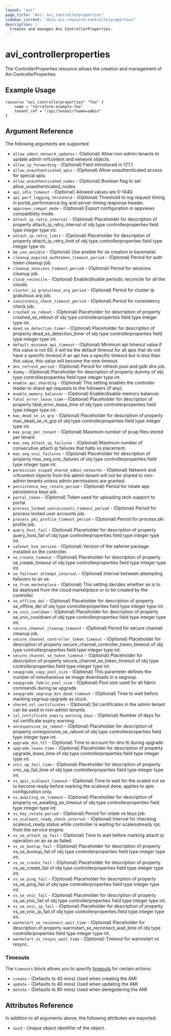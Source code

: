 ```yaml
---
layout: "avi"
page_title: "Avi: avi_controllerproperties"
sidebar_current: "docs-avi-resource-controllerproperties"
description: |-
  Creates and manages Avi ControllerProperties.
---
```


# avi_controllerproperties

The ControllerProperties resource allows the creation and management of Avi ControllerProperties

## Example Usage

```hcl
resource "avi_controllerproperties" "foo" {
    name = "terraform-example-foo"
    tenant_ref = "/api/tenant/?name=admin"
}
```

## Argument Reference

The following arguments are supported:

* `allow_admin_network_updates` - (Optional) Allow non-admin tenants to update admin vrfcontext and network objects.
* `allow_ip_forwarding` - (Optional) Field introduced in 17.1.1.
* `allow_unauthenticated_apis` - (Optional) Allow unauthenticated access for special apis.
* `allow_unauthenticated_nodes` - (Optional) Boolean flag to set allow_unauthenticated_nodes.
* `api_idle_timeout` - (Optional) Allowed values are 0-1440.
* `api_perf_logging_threshold` - (Optional) Threshold to log request timing in portal_performance.log and server-timing response header.
* `appviewx_compat_mode` - (Optional) Export configuration in appviewx compatibility mode.
* `attach_ip_retry_interval` - (Optional) Placeholder for description of property attach_ip_retry_interval of obj type controllerproperties field type integer  type int.
* `attach_ip_retry_limit` - (Optional) Placeholder for description of property attach_ip_retry_limit of obj type controllerproperties field type integer  type int.
* `bm_use_ansible` - (Optional) Use ansible for se creation in baremetal.
* `cleanup_expired_authtoken_timeout_period` - (Optional) Period for auth token cleanup job.
* `cleanup_sessions_timeout_period` - (Optional) Period for sessions cleanup job.
* `cloud_reconcile` - (Optional) Enable/disable periodic reconcile for all the clouds.
* `cluster_ip_gratuitous_arp_period` - (Optional) Period for cluster ip gratuitous arp job.
* `consistency_check_timeout_period` - (Optional) Period for consistency check job.
* `crashed_se_reboot` - (Optional) Placeholder for description of property crashed_se_reboot of obj type controllerproperties field type integer  type int.
* `dead_se_detection_timer` - (Optional) Placeholder for description of property dead_se_detection_timer of obj type controllerproperties field type integer  type int.
* `default_minimum_api_timeout` - (Optional) Minimum api timeout value.if this value is not 60, it will be the default timeout for all apis that do not have a specific timeout.if an api has a specific timeout but is less than this value, this value will become the new timeout.
* `dns_refresh_period` - (Optional) Period for refresh pool and gslb dns job.
* `dummy` - (Optional) Placeholder for description of property dummy of obj type controllerproperties field type integer  type int.
* `enable_api_sharding` - (Optional) This setting enables the controller leader to shard api requests to the followers (if any).
* `enable_memory_balancer` - (Optional) Enable/disable memory balancer.
* `fatal_error_lease_time` - (Optional) Placeholder for description of property fatal_error_lease_time of obj type controllerproperties field type integer  type int.
* `max_dead_se_in_grp` - (Optional) Placeholder for description of property max_dead_se_in_grp of obj type controllerproperties field type integer  type int.
* `max_pcap_per_tenant` - (Optional) Maximum number of pcap files stored per tenant.
* `max_seq_attach_ip_failures` - (Optional) Maximum number of consecutive attach ip failures that halts vs placement.
* `max_seq_vnic_failures` - (Optional) Placeholder for description of property max_seq_vnic_failures of obj type controllerproperties field type integer  type int.
* `permission_scoped_shared_admin_networks` - (Optional) Network and vrfcontext objects from the admin tenant will not be shared to non-admin tenants unless admin permissions are granted.
* `persistence_key_rotate_period` - (Optional) Period for rotate app persistence keys job.
* `portal_token` - (Optional) Token used for uploading tech-support to portal.
* `process_locked_useraccounts_timeout_period` - (Optional) Period for process locked user accounts job.
* `process_pki_profile_timeout_period` - (Optional) Period for process pki profile job.
* `query_host_fail` - (Optional) Placeholder for description of property query_host_fail of obj type controllerproperties field type integer  type int.
* `safenet_hsm_version` - (Optional) Version of the safenet package installed on the controller.
* `se_create_timeout` - (Optional) Placeholder for description of property se_create_timeout of obj type controllerproperties field type integer  type int.
* `se_failover_attempt_interval` - (Optional) Interval between attempting failovers to an se.
* `se_from_marketplace` - (Optional) This setting decides whether se is to be deployed from the cloud marketplace or to be created by the controller.
* `se_offline_del` - (Optional) Placeholder for description of property se_offline_del of obj type controllerproperties field type integer  type int.
* `se_vnic_cooldown` - (Optional) Placeholder for description of property se_vnic_cooldown of obj type controllerproperties field type integer  type int.
* `secure_channel_cleanup_timeout` - (Optional) Period for secure channel cleanup job.
* `secure_channel_controller_token_timeout` - (Optional) Placeholder for description of property secure_channel_controller_token_timeout of obj type controllerproperties field type integer  type int.
* `secure_channel_se_token_timeout` - (Optional) Placeholder for description of property secure_channel_se_token_timeout of obj type controllerproperties field type integer  type int.
* `seupgrade_copy_pool_size` - (Optional) This parameter defines the number of simultaneous se image downloads in a segroup.
* `seupgrade_fabric_pool_size` - (Optional) Pool size used for all fabric commands during se upgrade.
* `seupgrade_segroup_min_dead_timeout` - (Optional) Time to wait before marking segroup upgrade as stuck.
* `shared_ssl_certificates` - (Optional) Ssl certificates in the admin tenant can be used in non-admin tenants.
* `ssl_certificate_expiry_warning_days` - (Optional) Number of days for ssl certificate expiry warning.
* `unresponsive_se_reboot` - (Optional) Placeholder for description of property unresponsive_se_reboot of obj type controllerproperties field type integer  type int.
* `upgrade_dns_ttl` - (Optional) Time to account for dns ttl during upgrade.
* `upgrade_lease_time` - (Optional) Placeholder for description of property upgrade_lease_time of obj type controllerproperties field type integer  type int.
* `vnic_op_fail_time` - (Optional) Placeholder for description of property vnic_op_fail_time of obj type controllerproperties field type integer  type int.
* `vs_apic_scaleout_timeout` - (Optional) Time to wait for the scaled out se to become ready before marking the scaleout done, applies to apic configuration only.
* `vs_awaiting_se_timeout` - (Optional) Placeholder for description of property vs_awaiting_se_timeout of obj type controllerproperties field type integer  type int.
* `vs_key_rotate_period` - (Optional) Period for rotate vs keys job.
* `vs_scaleout_ready_check_interval` - (Optional) Interval for checking scaleout_ready status while controller is waiting for scaleoutready rpc from the service engine.
* `vs_se_attach_ip_fail` - (Optional) Time to wait before marking attach ip operation on an se as failed.
* `vs_se_bootup_fail` - (Optional) Placeholder for description of property vs_se_bootup_fail of obj type controllerproperties field type integer  type int.
* `vs_se_create_fail` - (Optional) Placeholder for description of property vs_se_create_fail of obj type controllerproperties field type integer  type int.
* `vs_se_ping_fail` - (Optional) Placeholder for description of property vs_se_ping_fail of obj type controllerproperties field type integer  type int.
* `vs_se_vnic_fail` - (Optional) Placeholder for description of property vs_se_vnic_fail of obj type controllerproperties field type integer  type int.
* `vs_se_vnic_ip_fail` - (Optional) Placeholder for description of property vs_se_vnic_ip_fail of obj type controllerproperties field type integer  type int.
* `warmstart_se_reconnect_wait_time` - (Optional) Placeholder for description of property warmstart_se_reconnect_wait_time of obj type controllerproperties field type integer  type int.
* `warmstart_vs_resync_wait_time` - (Optional) Timeout for warmstart vs resync.


### Timeouts

The `timeouts` block allows you to specify [timeouts](https://www.terraform.io/docs/configuration/resources.html#timeouts) for certain actions:

* `create` - (Defaults to 40 mins) Used when creating the AMI
* `update` - (Defaults to 40 mins) Used when updating the AMI
* `delete` - (Defaults to 90 mins) Used when deregistering the AMI

## Attributes Reference

In addition to all arguments above, the following attributes are exported:

* `uuid` -  Unique object identifier of the object.

